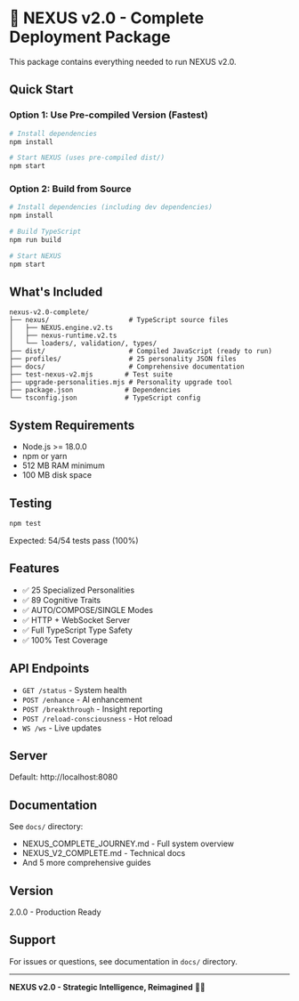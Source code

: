 # 🧠 NEXUS v2.0 - Complete Deployment Package

This package contains everything needed to run NEXUS v2.0.

## Quick Start

### Option 1: Use Pre-compiled Version (Fastest)

```bash
# Install dependencies
npm install

# Start NEXUS (uses pre-compiled dist/)
npm start
```

### Option 2: Build from Source

```bash
# Install dependencies (including dev dependencies)
npm install

# Build TypeScript
npm run build

# Start NEXUS
npm start
```

## What's Included

```
nexus-v2.0-complete/
├── nexus/                    # TypeScript source files
│   ├── NEXUS.engine.v2.ts
│   ├── nexus-runtime.v2.ts
│   └── loaders/, validation/, types/
├── dist/                     # Compiled JavaScript (ready to run)
├── profiles/                 # 25 personality JSON files
├── docs/                     # Comprehensive documentation
├── test-nexus-v2.mjs        # Test suite
├── upgrade-personalities.mjs # Personality upgrade tool
├── package.json             # Dependencies
└── tsconfig.json            # TypeScript config
```

## System Requirements

- Node.js >= 18.0.0
- npm or yarn
- 512 MB RAM minimum
- 100 MB disk space

## Testing

```bash
npm test
```

Expected: 54/54 tests pass (100%)

## Features

- ✅ 25 Specialized Personalities
- ✅ 89 Cognitive Traits  
- ✅ AUTO/COMPOSE/SINGLE Modes
- ✅ HTTP + WebSocket Server
- ✅ Full TypeScript Type Safety
- ✅ 100% Test Coverage

## API Endpoints

- `GET /status` - System health
- `POST /enhance` - AI enhancement
- `POST /breakthrough` - Insight reporting
- `POST /reload-consciousness` - Hot reload
- `WS /ws` - Live updates

## Server

Default: http://localhost:8080

## Documentation

See `docs/` directory:
- NEXUS_COMPLETE_JOURNEY.md - Full system overview
- NEXUS_V2_COMPLETE.md - Technical docs
- And 5 more comprehensive guides

## Version

2.0.0 - Production Ready

## Support

For issues or questions, see documentation in `docs/` directory.

---

**NEXUS v2.0 - Strategic Intelligence, Reimagined** 🧠✨
